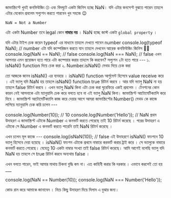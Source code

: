 জাভাস্ক্রিপ্টে খুবই কনফিউজিং 🙄 এবং বিদঘুটে একটা জিনিস হচ্ছে NaN। যদি এটার কনসেপ্ট বুঝতে পারেন তাহলে এটার যেকোন প্রবলেম সল্যুশন করতে পারবেন খুব সহজে 😉

```
NaN = Not a Number
```

এটা একটা Number তবে legal কোন **নাম্বার নয়** । NaN হচ্ছে জাস্ট একটা `global property` ।

যদি এটার টাইপ চেক করেন typeof এর মাধ্যমে তাহলে দেখতে পাবেন number
console.log(typeof NaN); // number
এটা যদি কম্পেরিজন করতে যান তাহলে দেখবেন আরেক কনফিউজিং জিনিস 🫡🤔
console.log(NaN == NaN); // false
console.log(NaN === NaN); // false
এখন আপনার এমন প্রয়োজন হতে পারে এটা কম্পেয়ার করার তাহলে কি করবেন?
সল্যুশন ২টা হতে পারে ---
১. isNaN() function দিয়ে চেক করা
২. Number.isNaN() মেথড দিয়ে চেক করা

তো আজকে জানব isNaN() এর ব্যবহার । isNaN() function আর্গুমেন্ট হিসেবে value receive করে । এই ভ্যালু যদি NaN হয় তাহলে isNaN() function true রিটার্ন করবে । আর যদি ভ্যালু NaN না হয় তাহলে false রিটার্ন করবে । এখন ভ্যালু NaN কিনা এটা চেক করা ঘুরেফিরে একই প্রবলেম । টেনশনের কোন কারন নেই আপনাকে এটা ম্যানুয়ালি চেক করে বলতে হবে না এই ভ্যালু NaN কিনা। জাভাস্ক্রিপ্ট আটোমেটিক্যালি করে দিবে । জাভাস্ক্রিপ্ট আটোমেটিক্যালি কাজ করে দেয়ার আগে আমরা জাভাস্ক্রিপ্টের Number() মেথড কে কাজে লাগিয়ে ম্যানুয়ালি চেক করি চলেন ---

console.log(Number(10)); // 10
console.log(Number('Hello')); // NaN
প্রথম উদাহরণ এ জাভাস্ক্রিপ্ট এটাকে Number এ কনভার্ট করতে পেরেছে তাই 10 রিটার্ন করেছে । পরের উদাহরণ এ এটাকে সে Number এ কনভার্ট করতে পারেনি তাই NaN রিটার্ন করেছে ।

এখন চলেন মূল কাজে ---
console.log(isNaN(10)); // false
এই উদাহরণে isNaN() ফাংশনে 10 ভ্যালু হিসেবে দেয়া হয়েছে । isNaN() ফাংশন এটাকে প্রথমে নাম্বারে করভার্ট করার ট্রাই করে । সে ভ্যালুকে নাম্বারে কনভার্ট করতে পেরেছে। যেহেতু 10 একটা নাম্বার সংখ্যা তাই false রিটার্ন করেছে। আমি আগেই বলেছি ভ্যালু যদি NaN হয় তাহলে সে true রিটার্ন করবে অন্যথায় false ।

এখন বলতে পারেন, ভাই আমার মাথায় চিকনা বুদ্ধি কম না। এত কাহিনী করার কি দরকার । এভাবে করলেই তো হয় \_\_\_

console.log(NaN == Number(10));
console.log(NaN === Number('Hello'));

কোড রান করে আমাকে জানাবেন । নিচে কিছু উদাহরণ দিয়ে দিলাম এ বুঝার জন্য।
